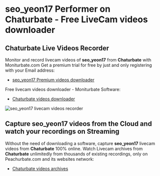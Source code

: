 # seo_yeon17 Performer on Chaturbate - Free LiveCam videos downloader

## Chaturbate Live Videos Recorder

Monitor and record livecam videos of **seo_yeon17** from **Chaturbate** with Moniturbate.com
Get a premium trial for free by just and only registering with your Email address:
* [seo_yeon17 Premium videos downloader](https://moniturbate.com/request-demo-licence-key.html)

Free livecam videos downloader - Moniturbate Software:
* [Chaturbate videos downloader](https://moniturbate.com/moniturbate-download-software.html)

![seo_yeon17 livecam videos recorder](https://peachurnet.com/templates/moniturbate-software.png)


## Capture seo_yeon17 videos from the Cloud and watch your recordings on Streaming

Without the need of downloading a software, capture **seo_yeon17** livecam videos from **Chaturbate** 100% online.
Watch Livecam archives from **Chaturbate** unlimitedly from thousands of existing recordings, only on Peachurbate.com and its websites network:
* [Chaturbate videos archives](https://peachurnet.com/)